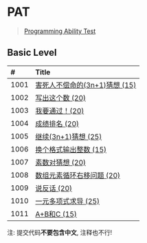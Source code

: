 # PAT
> [Programming Ability Test](https://www.patest.cn/)

## Basic Level
| #    | Title                                    | 
| :--- | :--------------------------------------- | 
| 1001 | [害死人不偿命的(3n+1)猜想 (15)][1001]       | 
| 1002 | [写出这个数 (20)][1002]                    | 
| 1003 | [我要通过！(20)][1003]                     | 
| 1004 | [成绩排名 (20)][1004]                      | 
| 1005 | [继续(3n+1)猜想 (25)][1005]                | 
| 1006 | [换个格式输出整数 (15)][1006]               | 
| 1007 | [素数对猜想 (20)][1007]                    | 
| 1008 | [数组元素循环右移问题 (20)][1008]           | 
| 1009 | [说反话 (20)][1009]                       | 
| 1010 | [一元多项式求导 (25)][1010]                | 
| 1011 | [A+B和C (15)][1011]                | 
                 
注: 提交代码**不要包含中文**, 注释也不行!

[1001]: https://github.com/relish-wang/PAT/blob/master/hint/1001/README.md
[1002]: https://github.com/relish-wang/PAT/blob/master/hint/1002/README.md
[1003]: https://github.com/relish-wang/PAT/blob/master/hint/1003/README.md
[1004]: https://github.com/relish-wang/PAT/blob/master/hint/1004/README.md
[1005]: https://github.com/relish-wang/PAT/blob/master/hint/1005/README.md
[1006]: https://github.com/relish-wang/PAT/blob/master/hint/1006/README.md
[1007]: https://github.com/relish-wang/PAT/blob/master/hint/1007/README.md
[1008]: https://github.com/relish-wang/PAT/blob/master/hint/1008/README.md
[1009]: https://github.com/relish-wang/PAT/blob/master/hint/1009/README.md
[1010]: https://github.com/relish-wang/PAT/blob/master/hint/1010/README.md
[1011]: https://github.com/relish-wang/PAT/blob/master/hint/1011/README.md